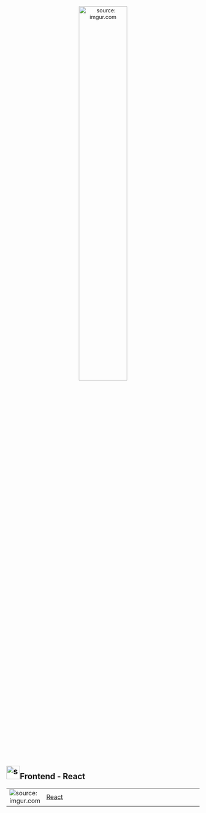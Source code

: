 <div align="center">
    <img src="https://i.imgur.com/AzshGmS.png" title="source: imgur.com" width="50%"/> 
</div>

<!-- <h1><img src="https://i.imgur.com/JSfXyzm.png" title="source: imgur.com" width="40px"/>Bootcamp - Java Full Stack </h1> -->

<h2><img src="https://i.imgur.com/H9wEgsJ.png" title="source: imgur.com" width="35px"/>Frontend - React</h2>

<!-- <h2>Conteúdos</h2> -->

<table width="100%">
	<!-- <tr>
        <td width="15%"><img src="https://i.imgur.com/ojhc9Jc.png" title="source: imgur.com" /></td>
        <td><a href="01_fundamentos_web/README.md">Fundamentos WEB</a></td>
    </tr> -->
    <tr>
        <td width="15%"><img src="https://i.imgur.com/H9wEgsJ.png" title="source: imgur.com" /></td>
        <td><a href="02_react/README.md">React</a></td>
    </tr>
</table>

